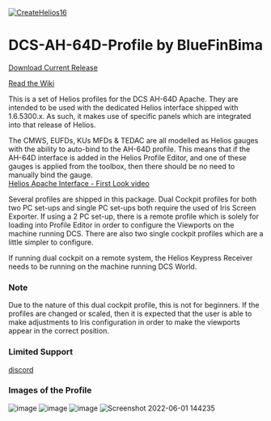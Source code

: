 [![CreateHelios16](https://github.com/HeliosProfiles/DCS-AH-64D-Profile-By-BlueFinBima/actions/workflows/BuildProfilePackage.yml/badge.svg)](https://github.com/HeliosProfiles/DCS-AH-64D-Profile-By-BlueFinBima/actions/workflows/BuildProfilePackage.yml)
# DCS-AH-64D-Profile by BlueFinBima

[Download Current Release](https://github.com/HeliosProfiles/DCS-AH-64D-Profile-By-BlueFinBima/releases/Latest)

[Read the Wiki](https://github.com/BlueFinBima/DCS-AH-64D-Profile/wiki)

This is a set of Helios profiles for the DCS AH-64D Apache.  They are intended to be used with the
dedicated Helios interface shipped with 1.6.5300.x.  As such, it makes use of specific
panels which are integrated into that release of Helios.
 
The CMWS, EUFDs, KUs MFDs & TEDAC are all modelled as Helios gauges with the ability to
auto-bind to the AH-64D profile.  This means that if the AH-64D interface is added in the
Helios Profile Editor, and one of these gauges is applied from the toolbox, then there
should be no need to manually bind the gauge.  
[Helios Apache Interface - First Look video](https://youtu.be/d1wWuct7lRg)

Several profiles are shipped in this package.  Dual Cockpit profiles for both two PC set-ups and single PC
set-ups both require the used of Iris Screen Exporter.  If using a 2 PC set-up, there is a remote profile which
is solely for loading into Profile Editor in order to configure the Viewports on the machine running DCS.
There are also two single cockpit profiles which are a little simpler to configure.

If running dual cockpit on a remote system, the Helios Keypress Receiver needs to be running on the machine running
DCS World. 

### Note
Due to the nature of this dual cockpit profile, this is not for beginners.  If the profiles are changed or scaled,
then it is expected that the user is able to make adjustments to Iris configuration in order to make the viewports
appear in the correct position.

### Limited Support
[discord](https://discord.gg/6u8AAqs7zD)
### Images of the Profile
![image](https://user-images.githubusercontent.com/18526232/176997930-1a6c6876-cca2-4816-bfd4-bd0cdd48dac3.png)
![image](https://user-images.githubusercontent.com/18526232/176997949-ffe35eb5-4bc4-4668-9087-fa6c9f33a24e.png)
![image](https://user-images.githubusercontent.com/18526232/176997971-741ed3fb-0cb8-4e1a-aa2c-a30b0487df5b.png)
![Screenshot 2022-06-01 144235](https://user-images.githubusercontent.com/18526232/171424407-a1746dcd-29e1-44fc-a44f-f54a34dde355.jpg)
